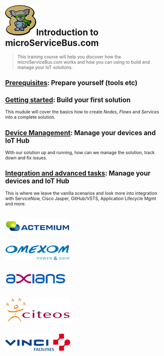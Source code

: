# <img src="./img/msb-logo-big.png" alt="Node.js" />Introduction to microServiceBus.com
> This training course will help you discover how the microServiceBus.com works and how you can using to build and manage your IoT solutions.

## [Prerequisites](./Prerequisites.md): Prepare yourself (tools etc)

## [Getting started](./GettingStarted.md): Build your first solution
This mudule will cover the basics how to create *Nodes*, *Flows* and *Services* into a complete solution.

## [Device Management](./ManageYourDevices.md): Manage your devices and IoT Hub
With our solution up and running, how can we manage the solution, track down and fix issues.

## [Integration and advanced tasks](./ManageYourDevices): Manage your devices and IoT Hub 
This is where we leave the vanilla scenarios and look more into integration with ServiceNow, Cisco Jasper, GitHub/VSTS, Application 
Lifecycle Mgmt and more. 

#
## <img src="./img/actemium-logo.png" alt="Node.js" />
## <img src="./img/omexom-logo.png" alt="Node.js" />
## <img src="./img/axians-logo.png" alt="Node.js" />
## <img src="./img/citeos-logo.png" alt="Node.js" />
## <img src="./img/vinci-facilities-logo.png" alt="Node.js" />
#